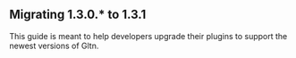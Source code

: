 ## Migrating 1.3.0.* to 1.3.1
This guide is meant to help developers upgrade their plugins to support the newest versions of Gltn.